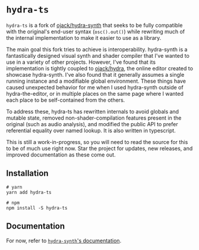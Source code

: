 # `hydra-ts`

`hydra-ts` is a fork of [ojack/hydra-synth][1] that seeks to be fully compatible with the original's end-user syntax
(`osc().out()`) while rewriting much of the internal implementation to make it easier to use as a library.

The main goal this fork tries to achieve is interoperability. hydra-synth is a fantastically designed visual synth and
shader compiler that I've wanted to use in a variety of other projects. However, I've found that its implementation is
tightly coupled to [ojack/hydra][2], the online editor created to showcase hydra-synth. I've also found that it generally
assumes a single running instance and a modifiable global environment. These things have caused unexpected behavior for
me when I used hydra-synth outside of hydra-the-editor, or in multiple places on the same page where I wanted each
place to be self-contained from the others.

To address these, hydra-ts has rewritten internals to avoid globals and mutable state, removed non-shader-compilation
features present in the original (such as audio analysis), and modified the public API to prefer referential equality
over named lookup. It is also written in typescript.

This is still a work-in-progress, so you will need to read the source for this to be of much use right now. Star the
project for updates, new releases, and improved documentation as these come out.

## Installation

```shell
# yarn
yarn add hydra-ts
```

```shell
# npm
npm install -S hydra-ts
```

## Documentation

For now, refer to [`hydra-synth`'s documentation](https://github.com/ojack/hydra-synth#readme).

[1]: https://github.com/ojack/hydra-synth
[2]: https://github.com/ojack/hydra
